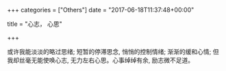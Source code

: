 +++
categories = ["Others"]
date = "2017-06-18T11:37:48+00:00"

title = "心志， 心思"

+++


或许我能淡淡的略过思绪; 短暂的停滞思念, 悄悄的控制情绪; 渐渐的缓和心情; 但我却丝毫无能使唤心志, 无力左右心思。心事绰绰有余, 励志微不足道。